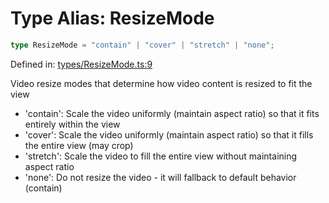 # Type Alias: ResizeMode

```ts
type ResizeMode = "contain" | "cover" | "stretch" | "none";
```

Defined in: [types/ResizeMode.ts:9](https://github.com/TheWidlarzGroup/react-native-video/blob/af801fa4d9043aca201183cd46f4c2b7b6814b4d/packages/react-native-video/src/core/types/ResizeMode.ts#L9)

Video resize modes that determine how video content is resized to fit the view

- 'contain': Scale the video uniformly (maintain aspect ratio) so that it fits entirely within the view
- 'cover': Scale the video uniformly (maintain aspect ratio) so that it fills the entire view (may crop)
- 'stretch': Scale the video to fill the entire view without maintaining aspect ratio
- 'none': Do not resize the video - it will fallback to default behavior (contain)

